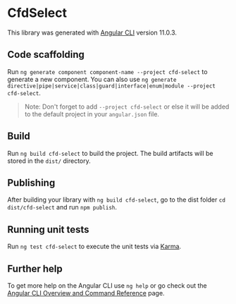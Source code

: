 # CfdSelect

This library was generated with [Angular CLI](https://github.com/angular/angular-cli) version 11.0.3.

## Code scaffolding

Run `ng generate component component-name --project cfd-select` to generate a new component. You can also use `ng generate directive|pipe|service|class|guard|interface|enum|module --project cfd-select`.
> Note: Don't forget to add `--project cfd-select` or else it will be added to the default project in your `angular.json` file. 

## Build

Run `ng build cfd-select` to build the project. The build artifacts will be stored in the `dist/` directory.

## Publishing

After building your library with `ng build cfd-select`, go to the dist folder `cd dist/cfd-select` and run `npm publish`.

## Running unit tests

Run `ng test cfd-select` to execute the unit tests via [Karma](https://karma-runner.github.io).

## Further help

To get more help on the Angular CLI use `ng help` or go check out the [Angular CLI Overview and Command Reference](https://angular.io/cli) page.
